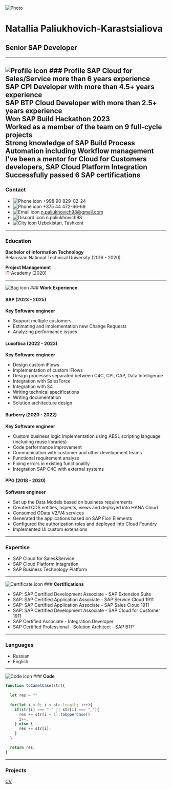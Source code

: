 ![Photo](https://drive.google.com/file/d/17GnbG3EMLJacRolciDvKphMzibTn-Li0/view?usp=sharing "Personal photo")

# **Natallia Paliukhovich-Karastsialiova**

## Senior SAP Developer

---

![Profile icon](https://icons8.com/icon/zxB19VPoVLjK/user) ### **Profile**
SAP Cloud for Sales/Service more than 6 years experience<br>
SAP CPI Developer with more than 4.5+ years experience<br>
SAP BTP Cloud Developer with more than 2.5+ years experience<br>
Won SAP Build Hackathon 2023<br>
Worked as a member of the team on 9 full-cycle projects<br>
Strong knowledge of SAP Build Process Automation including Workflow management<br>
I've been a mentor for Cloud for Customers developers, SAP Cloud Platform Integration<br>
Successfully passed 6 SAP certifications
---

### **Contact**
- ![Phone icon](https://icons8.com/icon/WV326xpsBMyb/phone) +998 90 829-02-24
- ![Phone icon](https://icons8.com/icon/WV326xpsBMyb/phone) +375 44 472-66-69
- ![Email icon](https://img.icons8.com/?size=100&id=38108&format=png&color=000000) n.paliukhovich98@gmail.com  
- ![Discord icon](https://img.icons8.com/?size=100&id=30998&format=png&color=000000) n.paliukhovich98
- ![City icon](https://img.icons8.com/?size=100&id=13246&format=png&color=000000) Uzbekistan, Tashkent 

---

### **Education**
**Bachelor of Information Technology**  
Belarusian National Technical University (2016 - 2020)

**Project Management**  
IT-Academy (2020)

---

![Bag icon](https://icons8.com/icon/21819/bag) ### **Work Experience**

#### **SAP** (2023 - 2025)
**Key Software engineer**
- Support multiple customers.  
- Estimating and implementation new Change Requests
- Analyzing performance issues

#### **Luxottica** (2022 - 2023)
**Key Software engineer**
- Design custom iFlows
- Implementation of custom iFlows
- Design processes separated between C4C, CPI, CAP, Data Intelligence
- Integration with SalesForce
- Integration with S4
- Writing technical specifications
- Writing documentation
- Solution architecture design

#### **Burberry** (2020 - 2022)
**Key Software engineer**
- Custom business logic implementation using ABSL scripting language (including reuse libraries)
- Code performance improvement
- Communication with customer and other development teams
- Functional requirement analyze
- Fixing errors in existing functionality  
- Integration SAP C4C with external systems

#### **PPG** (2018 - 2020)
**Software engineer**
- Set up the Data Models based on business requirements
- Created CDS entities, aspects, views and deployed into HANA Cloud
- Consumed OData V2/V4 services
- Generated the applications based on SAP Fiori Elements
- Configured the authorization roles and deployed into Cloud Foundry
- Implemented UI custom extensions

---

### **Expertise**
- SAP Cloud for Sales&Service
- SAP Cloud Platform Intagration  
- SAP Business Technology Platform

---

![Certificate icon](https://img.icons8.com/?size=100&id=Y87spUd4rez7&format=png&color=000000) ### **Certifications**
- SAP: SAP Certified Development Associate - SAP Extension Suite
- SAP: SAP Certified Application Associate - SAP Service Cloud 1911
- SAP: SAP Certified Application Associate - SAP Sales Cloud 1911
- SAP: SAP Certified Development Associate - SAP Cloud for Customer 1911
- SAP Certified Associate - Integration Developer
- SAP Certified Professional - Solution Architect - SAP BTP

---

### **Languages**
- Russian  
- English  

---

![Code icon](https://icons8.com/icon/37927/code-file) ### **Code**

```javascript
function toCamelCase(str){
  
  let res = ""
  
  for(let i = 0; i < str.length; i++){
    if(str[i] === "-" || str[i] === "_"){
      res += str[i + 1].toUpperCase()
      i++;
    } else {
      res += str[i];
    }
  }

  return res;
}
```

---

### **Projects**
[CV](https://github.com/NatalliaPaliukhovich-Karastsialiova/rsschool-cv)
